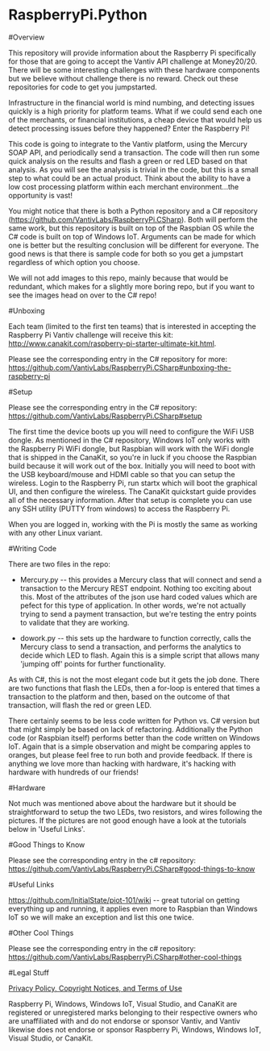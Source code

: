 # RaspberryPi.Python

#Overview

This repository will provide information about the Raspberry Pi specifically for those that are going to accept the Vantiv API challenge at Money20/20.  There will be some interesting challenges with these hardware components but we believe without challenge there is no reward.  Check out these repositories for code to get you jumpstarted.

Infrastructure in the financial world is mind numbing, and detecting issues quickly is a high priority for platform teams.  What if we could send each one of the merchants, or financial institutions, a cheap device that would help us detect processing issues before they happened?  Enter the Raspberry Pi!

This code is going to integrate to the Vantiv platform, using the Mercury SOAP API, and periodically send a transaction.  The code will then run some quick analysis on the results and flash a green or red LED based on that analysis.  As you will see the analysis is trivial in the code, but this is a small step to what could be an actual product.  Think about the ability to have a low cost processing platform within each merchant environment...the opportunity is vast!

You might notice that there is both a Python repository and a C# repository (https://github.com/VantivLabs/RaspberryPi.CSharp).  Both will perform the same work, but this repository is built on top of the Raspbian OS while the C# code is built on top of Windows IoT.  Arguments can be made for which one is better but the resulting conclusion will be different for everyone.  The good news is that there is sample code for both so you get a jumpstart regardless of which option you choose.

We will not add images to this repo, mainly because that would be redundant, which makes for a slightly more boring repo, but if you want to see the images head on over to the C# repo!


#Unboxing

Each team (limited to the first ten teams) that is interested in accepting the Raspberry Pi Vantiv challenge will receive this kit: http://www.canakit.com/raspberry-pi-starter-ultimate-kit.html.

Please see the corresponding entry in the C# repository for more:  https://github.com/VantivLabs/RaspberryPi.CSharp#unboxing-the-raspberry-pi

#Setup

Please see the corresponding entry in the C# repository:  https://github.com/VantivLabs/RaspberryPi.CSharp#setup

The first time the device boots up you will need to configure the WiFi USB dongle.  As mentioned in the C# repository, Windows IoT only works with the Raspberry Pi WiFi dongle, but Raspbian will work with the WiFi dongle that is shipped in the CanaKit, so you're in luck if you choose the Raspbian build because it will work out of the box. Initially you will need to  boot with the USB keyboard/mouse and HDMI cable so that you can setup the wireless. Login to the Raspberry Pi, run startx which will boot the graphical UI, and then configure the wireless.  The CanaKit quickstart guide provides all of the necessary information.  After that setup is complete you can use any SSH utility (PUTTY from windows) to access the Raspberry Pi.

When you are logged in, working with the Pi is mostly the same as working with any other Linux variant.

#Writing Code

There are two files in the repo:

* Mercury.py -- this provides a Mercury class that will connect and send a transaction to the Mercury REST endpoint.  Nothing too exciting about this.  Most of the attributes of the json use hard coded values which are pefect for this type of application.  In other words, we're not actually trying to send a payment transaction, but we're testing the entry points to validate that they are working.

* dowork.py -- this sets up the hardware to function correctly, calls the Mercury class to send a transaction, and performs the analytics to decide which LED to flash.  Again this is a simple script that allows many 'jumping off' points for further functionality.

As with C#, this is not the most elegant code but it gets the job done.  There are two functions that flash the LEDs, then a for-loop is entered that times a transaction to the platform and then, based on the outcome of that transaction, will flash the red or green LED.

There certainly seems to be less code written for Python vs. C# version but that might simply be based on lack of refactoring.  Additionally the Python code (or Raspbian itself) performs better than the code written on Windows IoT.  Again that is a simple observation and might be comparing apples to oranges, but please feel free to run both and provide feedback.   If there is anything we love more than hacking with hardware, it's hacking with hardware with hundreds of our friends!

#Hardware

Not much was mentioned above about the hardware but it should be straightforward to setup the two LEDs, two resistors, and wires following the pictures.  If the pictures are not good enough have a look at the tutorials below in 'Useful Links'.

#Good Things to Know

Please see the corresponding entry in the c# repository:  https://github.com/VantivLabs/RaspberryPi.CSharp#good-things-to-know

#Useful Links

https://github.com/InitialState/piot-101/wiki -- great tutorial on getting everything up and running, it applies even more to Raspbian than Windows IoT so we will make an exception and list this one twice.

#Other Cool Things

Please see the corresponding entry in the c# repository:  https://github.com/VantivLabs/RaspberryPi.CSharp#other-cool-things

#Legal Stuff

[Privacy Policy, Copyright Notices, and Terms of Use](https://vantiv.com/privacy-policy)

Raspberry Pi, Windows, Windows IoT, Visual Studio, and CanaKit are registered or unregistered marks belonging to their respective owners who are unaffiliated with and do not endorse or sponsor Vantiv, and Vantiv likewise does not endorse or sponsor Raspberry Pi, Windows, Windows IoT, Visual Studio, or CanaKit.
